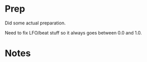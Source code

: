 # Prep

Did some actual preparation. 

Need to fix LFO/beat stuff so it always goes between 0.0 and 1.0.

# Notes


